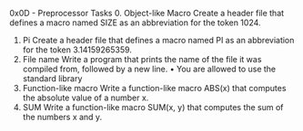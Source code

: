 0x0D - Preprocessor
Tasks
0. Object-like Macro 
Create a header file that defines a macro named SIZE as an abbreviation for the token 1024.
1. Pi 
Create a header file that defines a macro named PI as an abbreviation for the token 3.14159265359.
2. File name 
Write a program that prints the name of the file it was compiled from, followed by a new line.
•	You are allowed to use the standard library
3. Function-like macro 
Write a function-like macro ABS(x) that computes the absolute value of a number x.
4. SUM 
Write a function-like macro SUM(x, y) that computes the sum of the numbers x and y.

